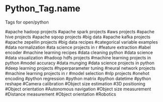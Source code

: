 # Python_Tag.name
Tags for open/python


#apache hadoop projects
#apache spark projects
#aws projects
#apache hive projects
#apache sqoop projects
#big data
#apache kafka projects
#apache zepellin projects
#big data recipes
#categorical variable examples
#data normalization
#ata science projects in r 
#feature extraction 
#label encoder 
#machine learning recipes
#data cleaning python
#data science
#data visualization 
#hadoop hdfs projects
#machine learning projects in python
#model accuracy
#data munging 
#data science projects in python
#deep learning projects
#hyperparameter tuning 
#neural network projects
#machine learning projects in r
#model selection 
#nlp projects
#onehot encoding
#python regression
#python matrix 
#python datetime
#python reshape
#Camera calibration
#Object size estimation
#3D positioning
#Object orientation
#Autonomous navigation
#Object size measurement
#Distance measurement
#Object orientation
#Robotics
